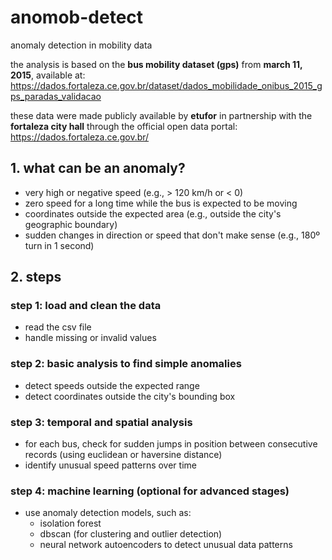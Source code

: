 # anomob-detect

anomaly detection in mobility data

the analysis is based on the **bus mobility dataset (gps)** from **march 11, 2015**, available at:  
https://dados.fortaleza.ce.gov.br/dataset/dados_mobilidade_onibus_2015_gps_paradas_validacao

these data were made publicly available by **etufor** in partnership with the **fortaleza city hall** through the official open data portal:  
https://dados.fortaleza.ce.gov.br/


## 1. what can be an anomaly?

- very high or negative speed (e.g., > 120 km/h or < 0)  
- zero speed for a long time while the bus is expected to be moving  
- coordinates outside the expected area (e.g., outside the city's geographic boundary)  
- sudden changes in direction or speed that don't make sense (e.g., 180º turn in 1 second)

## 2. steps

### step 1: load and clean the data

- read the csv file  
- handle missing or invalid values

### step 2: basic analysis to find simple anomalies

- detect speeds outside the expected range  
- detect coordinates outside the city's bounding box

### step 3: temporal and spatial analysis

- for each bus, check for sudden jumps in position between consecutive records (using euclidean or haversine distance)  
- identify unusual speed patterns over time

### step 4: machine learning (optional for advanced stages)

- use anomaly detection models, such as:
  - isolation forest  
  - dbscan (for clustering and outlier detection)  
  - neural network autoencoders to detect unusual data patterns